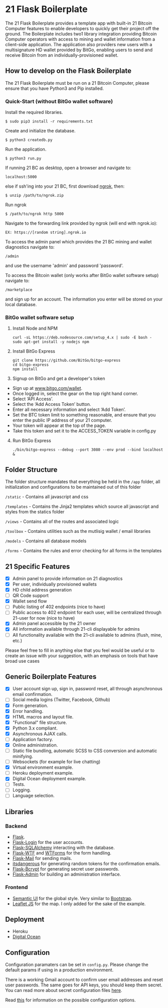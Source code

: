# 21 Flask Boilerplate

The 21 Flask Boilerplate provides a template app with built-in 21 Bitcoin Computer features to enable developers to quickly get their project off the ground.  The Boilerplate includes two1 library integration providing Bitcoin Computer operators  with access to mining and wallet information from a client-side application. The application also providers new users with a multisignature HD wallet provided by BitGo, enabling users to send and receive Bitcoin from an individually-provisioned wallet.

## How to develop on the Flask Boilerplate

The 21 Flask Boilerplate must be run on a 21 Bitcoin Computer, please ensure that you have Python3 and Pip installed.

### Quick-Start (without BitGo wallet software)

Install the required libraries.
```
$ sudo pip3 install -r requirements.txt
```
Create and initialize the database.
```
$ python3 createdb.py
```
Run the application.
```
$ python3 run.py
```
If running 21 BC as desktop, open a browser and navigate to:
```
localhost:5000
```
else if ssh'ing into your 21 BC, first download [ngrok](https://ngrok.com), then:
``` 
$ unzip /path/to/ngrok.zip
```
Run ngrok
```
$ /path/to/ngrok http 5000
```
Navigate to the forwarding link provided by ngrok (will end with ngrok.io): 
```
EX: https://[random string].ngrok.io
```
To access the admin panel which provides the 21 BC mining and wallet diagnostics navigate to:
```
/admin
```
and use the username 'admin' and password 'password'.

To access the Bitcoin wallet (only works after BitGo wallet software setup) navigate to: 
```
/marketplace
```
and sign up for an account. The information you enter will be stored on your local database.
### BitGo wallet software setup

1. Install Node and NPM
	```
	curl -sL https://deb.nodesource.com/setup_4.x | sudo -E bash -
	sudo apt-get install -y nodejs npm
	```

2. Install BitGo Express
	```
	git clone https://github.com/BitGo/bitgo-express
	cd bitgo-express
	npm install
	```

3. Signup on BitGo and get a developer's token
  * Sign up at www.bitgo.com/wallet.
  * Once logged in, select the gear on the top right hand corner.
  * Select ‘API Access’.
  * Select the ‘Add Access Token’ button.
  * Enter all necessary information and select ‘Add Token’.
  * Set the BTC token limit to something reasonable, and ensure that you enter the public IP address of your 21 computer.
  * Your token will appear at the top of the page.
  * Take this token and set it to the ACCESS_TOKEN variable in config.py 

4. Run BitGo Express
	```
	./bin/bitgo-express --debug --port 3080 --env prod --bind localhost &
	```

## Folder Structure

The folder structure mandates that everything be held in the ``/app`` folder, all initialization and configurations to be maintained out of this folder

``/static`` - Contains all javascript and css

``/templates`` - Contains the Jinja2 templates which source all javascript and styles from the statics folder

``/views`` - Contains all of the routes and associated logic

``/toolbox`` - Contains utilities such as the mutlisig wallet / email libraries

``/models`` - Contains all database models

``/forms`` - Contains the rules and error checking for all forms in the templates

## 21 Specific Features

- [x] Admin panel to provide information on 21 diagnostics
- [x] Per user, individually provisioned wallets
- [x] HD child address generation
- [ ] QR Code support
- [x] Wallet send flow
- [ ] Public listing of 402 endpoints (nice to have)
- [ ] Public access to 402 endpoint for each user, will be centralized through 21-user for now (nice to have)
- [x] Admin panel accessible by the 21 owner
- [x] All information available through 21-cli displayable for admins
- [ ] All functionality available with the 21-cli available to admins (flush, mine, etc.)

Please feel free to fill in anything else that you feel would be useful or to create an issue with your suggestion, with an emphasis on tools that have broad use cases

## Generic Boilerplate Features

- [x] User account sign up, sign in, password reset, all through asynchronous email confirmation.
- [ ] Social media logins (Twitter, Facebook, Github) 
- [x] Form generation.
- [x] Error handling.
- [x] HTML macros and layout file.
- [x] "Functional" file structure.
- [x] Python 3.x compliant.
- [x] Asynchronous AJAX calls.
- [ ] Application factory.
- [x] Online administration.
- [ ] Static file bundling, automatic SCSS to CSS conversion and automatic minifying.
- [ ] Websockets (for example for live chatting)
- [x] Virtual environment example.
- [ ] Heroku deployment example.
- [x] Digital Ocean deployment example.
- [ ] Tests.
- [ ] Logging.
- [ ] Language selection.

## Libraries

### Backend

- [Flask](http://flask.pocoo.org/).
- [Flask-Login](https://flask-login.readthedocs.org/en/latest/) for the user accounts.
- [Flask-SQLAlchemy](https://pythonhosted.org/Flask-SQLAlchemy/) interacting with the database.
- [Flask-WTF](https://flask-wtf.readthedocs.org/en/latest/) and [WTForms](https://wtforms.readthedocs.org/en/latest/) for the form handling.
- [Flask-Mail](https://pythonhosted.org/Flask-Mail/) for sending mails.
- [itsdangerous](http://pythonhosted.org/itsdangerous/) for generating random tokens for the confirmation emails.
- [Flask-Bcrypt](https://flask-bcrypt.readthedocs.org/en/latest/) for generating secret user passwords.
- [Flask-Admin](https://flask-admin.readthedocs.org/en/latest/) for building an administration interface.

### Frontend

- [Semantic UI](http://semantic-ui.com/) for the global style. Very similar to [Bootstrap](http://getbootstrap.com/).
- [Leaflet JS](http://leafletjs.com/) for the map. I only added for the sake of the example.

## Deployment

- Heroku
- [Digital Ocean](deployment/Digital-Ocean.md)


## Configuration

Configuration paramaters can be set in ``config.py``. Please change the default params if using in a production environment.

There is a working Gmail account to confirm user email addresses and reset user passwords. The same goes for API keys, you should keep them secret. You can read more about secret configuration files [here](https://exploreflask.com/configuration.html).

Read [this](http://flask.pocoo.org/docs/0.10/config/) for information on the possible configuration options.



